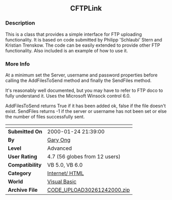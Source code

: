 ﻿<div align="center">

## CFTPLink


</div>

### Description

This is a class that provides a simple interface for FTP uploading functionality. It is based on code submitted by Philipp 'Schlaubi' Stern and Kristian Trenskow. The code can be easily extended to provide other FTP functionality. Also included is an example of how to use it.
 
### More Info
 
At a minimum set the Server, username and password properties before calling the AddFilesToSend method and finally the SendFiles method.

It's reasonably well documented, but you may have to refer to FTP doco to fully understand it. Uses the Microsoft Winsock control 6.0.

AddFilesToSend returns True if it has been added ok, false if the file doesn't exist. SendFiles returns -1 if the server or username has not been set or else the number of files successfully sent.


<span>             |<span>
---                |---
**Submitted On**   |2000-01-24 21:39:00
**By**             |[Gary Ong](https://github.com/Planet-Source-Code/PSCIndex/blob/master/ByAuthor/gary-ong.md)
**Level**          |Advanced
**User Rating**    |4.7 (56 globes from 12 users)
**Compatibility**  |VB 5\.0, VB 6\.0
**Category**       |[Internet/ HTML](https://github.com/Planet-Source-Code/PSCIndex/blob/master/ByCategory/internet-html__1-34.md)
**World**          |[Visual Basic](https://github.com/Planet-Source-Code/PSCIndex/blob/master/ByWorld/visual-basic.md)
**Archive File**   |[CODE\_UPLOAD30261242000\.zip](https://github.com/Planet-Source-Code/gary-ong-cftplink__1-5656/archive/master.zip)








